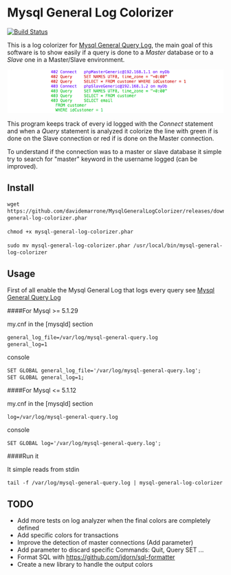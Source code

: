 Mysql General Log Colorizer 
===========================
[![Build Status](https://travis-ci.org/davidemarrone/MysqlGeneralLogColorizer.svg?branch=master)](https://travis-ci.org/davidemarrone/MysqlGeneralLogColorizer)

This is a log colorizer for [Mysql General Query Log](http://dev.mysql.com/doc/refman/5.6/en/query-log.html), the main goal of this software is to show easily if a query is done to a *Master* database or to a *Slave* one in a Master/Slave environment.

![Colorizer example](/docs/screenshot.png?raw=true "Here a simple example")

This program keeps track of every id logged with the *Connect* statement and when a *Query* statement is analyzed it colorize the line with green if is done on the Slave connection or red if is done on the Master connection.

To understand if the connection was to a master or slave database it simple try to search for "master" keyword in the username logged (can be improved).

Install
-------

```
wget https://github.com/davidemarrone/MysqlGeneralLogColorizer/releases/download/v1.0.0/mysql-general-log-colorizer.phar

chmod +x mysql-general-log-colorizer.phar

sudo mv mysql-general-log-colorizer.phar /usr/local/bin/mysql-general-log-colorizer
```

Usage
-----

First of all enable the Mysql General Log that logs every query see [Mysql General Query Log](http://dev.mysql.com/doc/refman/5.6/en/query-log.html)

####For Mysql >=  5.1.29

my.cnf in the [mysqld] section
```
general_log_file=/var/log/mysql-general-query.log
general_log=1
```

console
```
SET GLOBAL general_log_file='/var/log/mysql-general-query.log';
SET GLOBAL general_log=1;
```

####For Mysql <=  5.1.12

my.cnf in the [mysqld] section
```
log=/var/log/mysql-general-query.log
```

console
```
SET GLOBAL log='/var/log/mysql-general-query.log';
```

####Run it

It simple reads from stdin
```
tail -f /var/log/mysql-general-query.log | mysql-general-log-colorizer
```

TODO
----
* Add more tests on log analyzer when the final colors are completely defined
* Add specific colors for transactions
* Improve the detection of master connections (Add parameter)
* Add parameter to discard specific Commands: Quit, Query SET ...
* Format SQL with https://github.com/jdorn/sql-formatter
* Create a new library to handle the output colors
